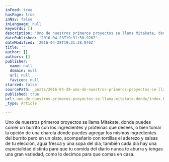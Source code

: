 ```yaml
---
inFeed: true
hasPage: true
inNav: false
inLanguage: null
keywords: []
description: 'Uno de nuestros primeros proyectos se llama Mitakate, donde puedes comer un burrito con los ingredientes y proteínas que desees, o bien tomar la opción de una charola donde puedes agregar los mismos ingredientes del burrito pero en un plato, acompañarlo con tortillas el aderezo y salsas de tu elección, agua fresca y una sopa del día, también cada día hay una especialidad distinta para que tu comida del diario nunca te aburra y tengas una gran variedad, como lo decimos para que comas en casa.'
datePublished: '2016-04-28T19:31:50.926Z'
dateModified: '2016-04-28T19:31:38.946Z'
title: ''
author: []
authors: []
publisher:
  name: null
  domain: null
  url: null
  favicon: null
starred: false
sourcePath: _posts/2016-04-28-uno-de-nuestros-primeros-proyectos-se-llama-mitakate-donde.md
published: true
url: uno-de-nuestros-primeros-proyectos-se-llama-mitakate-donde/index.html
_type: Article

---
```

Uno de nuestros primeros proyectos se llama Mitakate, donde puedes comer un burrito con los ingredientes y proteínas que desees, o bien tomar la opción de una charola donde puedes agregar los mismos ingredientes del burrito pero en un plato, acompañarlo con tortillas el aderezo y salsas de tu elección, agua fresca y una sopa del día, también cada día hay una especialidad distinta para que tu comida del diario nunca te aburra y tengas una gran variedad, como lo decimos para que comas en casa.